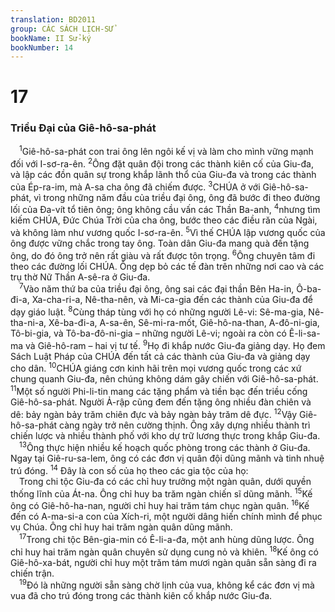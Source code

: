 ```yaml
---
translation: BD2011
group: CÁC SÁCH LỊCH-SỬ
bookName: II Sử-ký 
bookNumber: 14
---
```


<div class="title"><h1>17</h1><h3>Triều Ðại của Giê-hô-sa-phát</h3></div>
<span class="verse 2su_17_1"> <sup>1</sup>Giê-hô-sa-phát con trai ông lên ngôi kế vị và làm cho mình vững mạnh đối với I-sơ-ra-ên. </span>
<span class="verse 2su_17_2"><sup>2</sup>Ông đặt quân đội trong các thành kiên cố của Giu-đa, và lập các đồn quân sự trong khắp lãnh thổ của Giu-đa và trong các thành của Ép-ra-im, mà A-sa cha ông đã chiếm được. </span>
<span class="verse 2su_17_3"><sup>3</sup>CHÚA ở với Giê-hô-sa-phát, vì trong những năm đầu của triều đại ông, ông đã bước đi theo đường lối của Ða-vít tổ tiên ông; ông không cầu vấn các Thần Ba-anh, </span>
<span class="verse 2su_17_4"><sup>4</sup>nhưng tìm kiếm CHÚA, Ðức Chúa Trời của cha ông, bước theo các điều răn của Ngài, và không làm như vương quốc I-sơ-ra-ên. </span>
<span class="verse 2su_17_5"><sup>5</sup>Vì thế CHÚA lập vương quốc của ông được vững chắc trong tay ông. Toàn dân Giu-đa mang quà đến tặng ông, do đó ông trở nên rất giàu và rất được tôn trọng. </span>
<span class="verse 2su_17_6"><sup>6</sup>Ông chuyên tâm đi theo các đường lối CHÚA. Ông dẹp bỏ các tế đàn trên những nơi cao và các trụ thờ Nữ Thần A-sê-ra ở Giu-đa.<br/></span>
<span class="verse 2su_17_7"> <sup>7</sup>Vào năm thứ ba của triều đại ông, ông sai các đại thần Bên Ha-in, Ô-ba-đi-a, Xa-cha-ri-a, Nê-tha-nên, và Mi-ca-gia đến các thành của Giu-đa để dạy giáo luật. </span>
<span class="verse 2su_17_8"><sup>8</sup>Cùng tháp tùng với họ có những người Lê-vi: Sê-ma-gia, Nê-tha-ni-a, Xê-ba-đi-a, A-sa-ên, Sê-mi-ra-mốt, Giê-hô-na-than, A-đô-ni-gia, Tô-bi-gia, và Tô-ba-đô-ni-gia – những người Lê-vi; ngoài ra còn có Ê-li-sa-ma và Giê-hô-ram – hai vị tư tế. </span>
<span class="verse 2su_17_9"><sup>9</sup>Họ đi khắp nước Giu-đa giảng dạy. Họ đem Sách Luật Pháp của CHÚA đến tất cả các thành của Giu-đa và giảng dạy cho dân. </span>
<span class="verse 2su_17_10"><sup>10</sup>CHÚA giáng cơn kinh hãi trên mọi vương quốc trong các xứ chung quanh Giu-đa, nên chúng không dám gây chiến với Giê-hô-sa-phát. </span>
<span class="verse 2su_17_11"><sup>11</sup>Một số người Phi-li-tin mang các tặng phẩm và tiền bạc đến triều cống Giê-hô-sa-phát. Người Ả-rập cũng đem đến tặng ông nhiều đàn chiên và dê: bảy ngàn bảy trăm chiên đực và bảy ngàn bảy trăm dê đực. </span>
<span class="verse 2su_17_12"><sup>12</sup>Vậy Giê-hô-sa-phát càng ngày trở nên cường thịnh. Ông xây dựng nhiều thành trì chiến lược và nhiều thành phố với kho dự trữ lương thực trong khắp Giu-đa.<br/></span>
<span class="verse 2su_17_13"> <sup>13</sup>Ông thực hiện nhiều kế hoạch quốc phòng trong các thành ở Giu-đa. Ngay tại Giê-ru-sa-lem, ông có các đơn vị quân đội dũng mãnh và tinh nhuệ trú đóng. </span>
<span class="verse 2su_17_14"><sup>14</sup> Ðây là con số của họ theo các gia tộc của họ:<br/> Trong chi tộc Giu-đa có các chỉ huy trưởng một ngàn quân, dưới quyền thống lĩnh của Át-na. Ông chỉ huy ba trăm ngàn chiến sĩ dũng mãnh. </span>
<span class="verse 2su_17_15"><sup>15</sup>Kế ông có Giê-hô-ha-nan, người chỉ huy hai trăm tám chục ngàn quân. </span>
<span class="verse 2su_17_16"><sup>16</sup>Kế đến có A-ma-si-a con của Xích-ri, một người dâng hiến chính mình để phục vụ Chúa. Ông chỉ huy hai trăm ngàn quân dũng mãnh.<br/></span>
<span class="verse 2su_17_17"> <sup>17</sup>Trong chi tộc Bên-gia-min có Ê-li-a-đa, một anh hùng dũng lược. Ông chỉ huy hai trăm ngàn quân chuyên sử dụng cung nỏ và khiên. </span>
<span class="verse 2su_17_18"><sup>18</sup>Kế ông có Giê-hô-xa-bát, người chỉ huy một trăm tám mươi ngàn quân sẵn sàng đi ra chiến trận.<br/></span>
<span class="verse 2su_17_19"> <sup>19</sup>Ðó là những người sẵn sàng chờ lịnh của vua, không kể các đơn vị mà vua đã cho trú đóng trong các thành kiên cố khắp nước Giu-đa.<br/></span>
